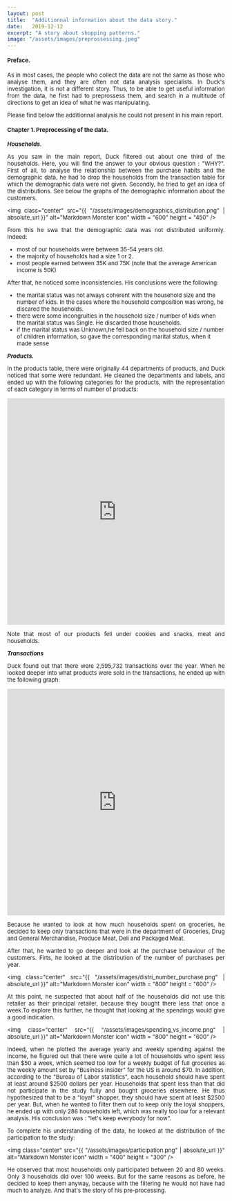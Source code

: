 ```yaml
---
layout: post
title:  "Additionnal information about the data story."
date:   2019-12-12
excerpt: "A story about shopping patterns."
image: "/assets/images/preprossessing.jpeg"
---
```


<!--Style used in the document: -->
<style>
img {
    display: block;
    margin-left: auto;
    margin-right: auto;
}
p{
    text-align: justify;
}

</style>
<font size="2.5">

<!--PREFACE: -->
<h4>Preface.</h4>
<p>
As in most cases, the people who collect the data are not the same as those who analyse them, and they are often not data analysis specialists. In Duck's investigation, it is not a different story. Thus, to be able to get useful information from the data, he first had to preprossess them, and search in a multitude of directions to get an idea of what he was manipulating.

Please find below the additionnal analysis he could not present in his main report. 
</p>

<!--CHAPTER 1: -->
<h4>Chapter 1. Preprocessing of the data.</h4>

<p><em><strong>Households.</strong></em></p> 
<p>
As you saw in the main report, Duck filtered out about one third of the households. Here, you will find the answer to your obvious question : "WHY?".
First of all, to analyse the relationship between the purchase habits and the demographic data, he had to drop the households from the transaction table for which the demographic data were not given.
Secondly, he tried to get an idea of the distributions. See below the graphs of the demographic information about the customers.
<p>

<img class="center" src="{{ "/assets/images/demographics_distribution.png" | absolute_url }}" alt="Markdown Monster icon" width = "600" height = "450" />

<p>
From this he swa that the demographic data was not distributed uniformly. Indeed:
<ul>
    <li>most of our households were between 35-54 years old.</li>
    <li>the majority of households had a size 1 or 2.</li>
    <li>most people earned between 35K and 75K (note that the average American income is 50K)</li>
</ul>

<p>
After that, he noticed some inconsistencies. His conclusions were the following:
<ul>
    <li>the marital status was not always coherent with the household size and the number of kids. In the cases where the household composition was wrong, he discared the households. </li>
    <li>there were some incongruities in the household size / number of kids when the marital status was Single. He discarded those households. </li>
    <li>if the marital status was Unknown,he fell back on the household size / number of children information, so gave the corresponding marital status, when it made sense</li>
</ul>

<p><em><strong>Products.</strong></em></p>

<p>
In the products table, there were originally 44 departments of products, and Duck noticed that some were redundant. He cleaned the departments and labels, and ended up with the following categories for the products, with the representation of each category in terms of number of products:
<p>
    
<iframe id="igraph" scrolling="no" style="border:none;" seamless="seamless" src="https://plot.ly/~marvande/6.embed" height="525" width="100%"></iframe>

<p>
Note that most of our products fell under cookies and snacks, meat and households.
<p>

<p><em><strong>Transactions</strong></em></p>

<p>
Duck found out that there were 2,595,732 transactions over the year. When he looked deeper into what products were sold in the transactions, he ended up with the following graph:
<p>

<iframe id="igraph" scrolling="no" style="border:none;" seamless="seamless" src="https://plot.ly/~marvande/17/#/" height="525" width="100%"></iframe>

    
<p>
Because he wanted to look at how much households spent on groceries, he decided to keep only transactions that were in the department of Groceries, Drug and General Merchandise, Produce Meat, Deli and Packaged Meat.
<p>

<p>
After that, he wanted to go deeper and look at the purchase behaviour of the customers. Firts, he looked at the distribution of the number of purchases per year.
<p>

<img class="center" src="{{ "/assets/images/distri_number_purchase.png" | absolute_url }}" alt="Markdown Monster icon" width = "800" height = "600" />

<p>
At this point, he suspected that about half of the households did not use this retailer as their principal retailer, because they bought there less that once a week.To explore this further, he thought that looking at the spendings would give a good indication.
<p>
    
<img class="center" src="{{ "/assets/images/spending_vs_income.png" | absolute_url }}" alt="Markdown Monster icon" width = "800" height = "600" />

<p>
Indeed, when he plotted the average yearly and weekly spending against the income, he figured out that there were quite a lot of households who spent less than $50 a week, which seemed too low for a weekly budget of full groceries as the weekly amount set by "Business insider" for the US is around $70.
In addition, according to the "Bureau of Labor statistics", each household should have spent at least around $2500 dollars per year. Households that spent less than that did not participate in the study fully and bought groceries elsewhere. He thus hypothesized that to be a "loyal" shopper, they should have spent at least $2500 per year. But, when he wanted to filter them out to keep only the loyal shoppers, he ended up with only 286 households left, which was really too low for a relevant analysis. 
His conclusion was : "let's keep everybody for now".
<p>
    
<p>
To complete his understanding of the data, he looked at the distribution of the participation to the study:
<p>
    
<img class="center" src="{{ "/assets/images/participation.png" | absolute_url }}" alt="Markdown Monster icon" width = "400" height = "300" />

<p>
He observed that most households only participated between 20 and 80 weeks. Only 3 households did over 100 weeks. But for the same reasons as before, he decided to keep them anyway, because with the filtering he would not have had much to analyze. And that's the story of his pre-processing.
<p>